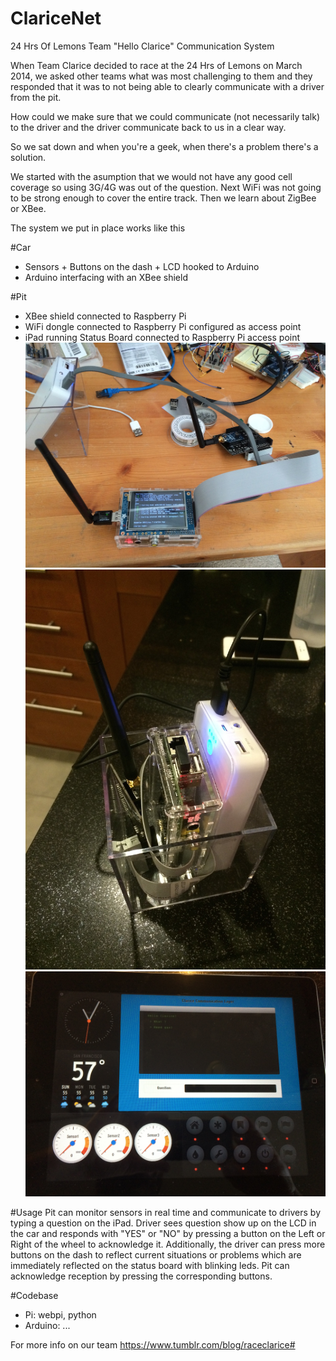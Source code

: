 ClariceNet
==========

24 Hrs Of Lemons Team "Hello Clarice"  Communication System

When Team Clarice decided to race at the 24 Hrs of Lemons on March 2014, we asked other teams what was most challenging to them and they responded that it was to not being able to clearly communicate with a driver from the pit.

How could we make sure that we could communicate (not necessarily talk) to the driver and the driver communicate back to us in a clear way.

So we sat down and when you're a geek, when there's a problem there's a solution.

We started with the asumption that we would not have any good cell coverage so using 3G/4G was out of the question.
Next WiFi was not going to be strong enough to cover the entire track.
Then we learn about ZigBee or XBee.

The system we put in place works like this

#Car
* Sensors + Buttons on the dash + LCD hooked to Arduino
* Arduino interfacing with an XBee shield
  
#Pit
* XBee shield connected to Raspberry Pi
* WiFi dongle connected to Raspberry Pi configured as access point
* iPad running Status Board connected to Raspberry Pi access point
![Status Board](/rpi+xbee.jpg)
![Status Board](/pit-in-a-box.jpg)
![Status Board](/statusboard.jpg)

#Usage
Pit can monitor sensors in real time and communicate to drivers by typing a question on the iPad.
Driver sees question show up on the LCD in the car and responds with "YES" or "NO" by pressing a button on the Left or Right of the wheel to acknowledge it. Additionally, the driver can press more buttons on the dash to reflect current situations or problems which are immediately reflected on the status board with blinking leds. Pit can acknowledge reception by pressing the corresponding buttons.

#Codebase
* Pi: webpi, python
* Arduino: ...

For more info on our team
https://www.tumblr.com/blog/raceclarice#
